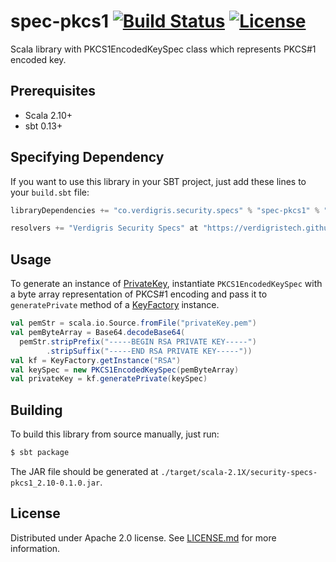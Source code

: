 # spec-pkcs1 [![Build Status](https://img.shields.io/circleci/project/VerdigrisTech/spec-pkcs1.svg)](https://circleci.com/gh/VerdigrisTech/spec-pkcs1) [![License](https://img.shields.io/badge/license-Apache%202.0%20License-blue.svg)](https://github.com/VerdigrisTech/spec-pkcs1/blob/master/LICENSE.md)

Scala library with PKCS1EncodedKeySpec class which represents PKCS#1 encoded key.

## Prerequisites

* Scala 2.10+
* sbt 0.13+

## Specifying Dependency

If you want to use this library in your SBT project, just add these lines to your `build.sbt` file:

```sbt
libraryDependencies += "co.verdigris.security.specs" % "spec-pkcs1" % "0.1.0"

resolvers += "Verdigris Security Specs" at "https://verdigristech.github.io/spec-pkcs1/"
```

## Usage

To generate an instance of [PrivateKey](https://docs.oracle.com/javase/8/docs/api/java/security/PrivateKey.html),
instantiate `PKCS1EncodedKeySpec` with a byte array representation of PKCS#1 encoding and pass it to `generatePrivate`
method of a [KeyFactory](https://docs.oracle.com/javase/8/docs/api/java/security/KeyFactory.html) instance.

```scala
val pemStr = scala.io.Source.fromFile("privateKey.pem")
val pemByteArray = Base64.decodeBase64(
  pemStr.stripPrefix("-----BEGIN RSA PRIVATE KEY-----")
        .stripSuffix("-----END RSA PRIVATE KEY-----"))
val kf = KeyFactory.getInstance("RSA")
val keySpec = new PKCS1EncodedKeySpec(pemByteArray)
val privateKey = kf.generatePrivate(keySpec)
```

## Building

To build this library from source manually, just run:

```bash
$ sbt package
```

The JAR file should be generated at `./target/scala-2.1X/security-specs-pkcs1_2.10-0.1.0.jar`.

## License

Distributed under Apache 2.0 license. See [LICENSE.md](https://github.com/VerdigrisTech/security-spec-pkcs1/blob/master/LICENSE.md)
for more information.
